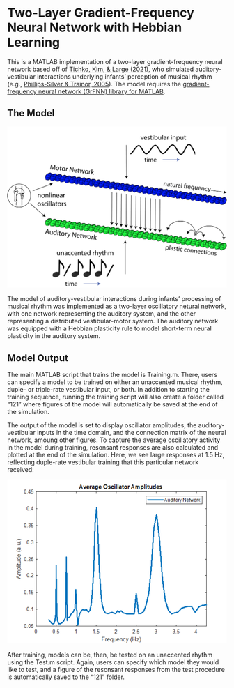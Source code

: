 
<!-- README.md is generated from README.Rmd. Please edit that file -->

# Two-Layer Gradient-Frequency Neural Network with Hebbian Learning

<!-- badges: start -->

<!-- badges: end -->

This is a MATLAB implementation of a two-layer gradient-frequency neural
network based off of [Tichko, Kim, & Large
(2021)](https://www.researchgate.net/publication/340967869_Bouncing_the_Network_A_Dynamical_Systems_Model_of_Auditory-Vestibular_Interactions_Underlying_Infants'_Perception_of_Musical_Rhythm),
who simulated auditory-vestibular interactions underlying infants’
perception of musical rhythm (e.g., [Phillips-Silver &
Trainor, 2005](https://science.sciencemag.org/content/308/5727/1430.abstract?casa_token=7m08V2fNsVMAAAAA:xoGCt6u7BKMu6pMT7I71NHdZ8tjGIdVYiFBpyuhOYJXcZrYS1Phu0-v28g3jE0g_vFz9FYqDHH2zNw)).
The model requires the [gradient-frequency neural network (GrFNN)
library for
MATLAB](https://github.com/MusicDynamicsLab/GrFNNToolbox).

## The Model

<p align="center">

<img src="ReadMeFigs/PhillipsSilver_Network.png" alt="Architecture of the two-layer neural network."
width="600px">

</p>

The model of auditory-vestibular interactions during infants’ processing
of musical rhythm was implemented as a two-layer oscillatory netural
network, with one network representing the auditory system, and the
other representing a distributed vestibular-motor system. The auditory
network was equipped with a Hebbian plasticity rule to model short-term
neural plasticity in the auditory system.

## Model Output

The main MATLAB script that trains the model is Training.m. There, users
can specify a model to be trained on either an unaccented musical
rhythm, duple- or triple-rate vestibular input, or both. In addition to
starting the training sequence, running the training script will also
create a folder called “121” where figures of the model will
automatically be saved at the end of the simulation.

The output of the model is set to display oscillator amplitudes, the
auditory-vestibular inputs in the time domain, and the connection matrix
of the neural network, amoung other figures. To capture the average
oscillatory activity in the model during training, resonsant responses
are also calculated and plotted at the end of the simulation. Here, we
see large responses at 1.5 Hz, reflecting duple-rate vestibular training
that this particular network received:

<p align="center">

<img src="ReadMeFigs/ResonsantResponses.png" alt="ResonantResponses."
width="600px">

</p>

After training, models can be, then, be tested on an unaccented rhythm
using the Test.m script. Again, users can specify which model they would
like to test, and a figure of the resonsant responses from the test
procedure is automatically saved to the “121” folder.
